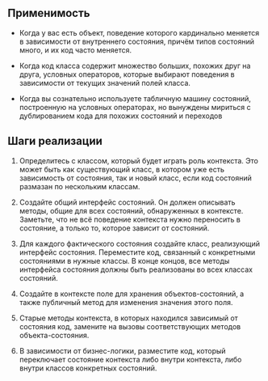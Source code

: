 ## Применимость
- Когда у вас есть объект, поведение которого кардинально меняется в зависимости от внутреннего состояния, 
  причём типов состояний много, и их код часто меняется.
  
- Когда код класса содержит множество больших, похожих друг на друга, условных операторов, 
  которые выбирают поведения в зависимости от текущих значений полей класса.
  
-  Когда вы сознательно используете табличную машину состояний, построенную на условных операторах,
   но вынуждены мириться с дублированием кода для похожих состояний и переходов
## Шаги реализации
1. Определитесь с классом, который будет играть роль контекста. 
   Это может быть как существующий класс, в котором уже есть зависимость от 
   состояния, так и новый класс, если код состояний размазан по нескольким классам.

2. Создайте общий интерфейс состояний. Он должен описывать методы, 
   общие для всех состояний, обнаруженных в контексте. Заметьте, что 
   не всё поведение контекста нужно переносить в состояние, а только то, которое зависит от состояний.

3. Для каждого фактического состояния создайте класс, реализующий 
   интерфейс состояния. Переместите код, связанный с конкретными 
   состояниями в нужные классы. В конце концов, все методы интерфейса 
   состояния должны быть реализованы во всех классах состояний.

4. Создайте в контексте поле для хранения объектов-состояний, 
   а также публичный метод для изменения значения этого поля.

5. Старые методы контекста, в которых находился зависимый от состояния 
   код, замените на вызовы соответствующих методов объекта-состояния.

6. В зависимости от бизнес-логики, разместите код, который переключает 
   состояние контекста либо внутри контекста, либо внутри классов конкретных состояний.

